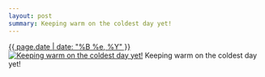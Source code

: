 ```yaml
---
layout: post
summary: Keeping warm on the coldest day yet!
---
```


<p>
  <time><a href="/465">{{ page.date | date: "%B %e, %Y" }}</a></time>
  <a href="/465"><img src="{{ site.assets_url }}/465-480.jpg" srcset="{{ site.assets_url }}/465-960.jpg 960w, {{ site.assets_url }}/465-720.jpg 720w, {{ site.assets_url }}/465-480.jpg 480w, {{ site.assets_url }}/465-240.jpg 240w" sizes="(min-width: 700px) 50vw, calc(100vw - 2rem)" alt="Keeping warm on the coldest day yet!" /></a>
  <span>Keeping warm on the coldest day yet!</span>
</p>

